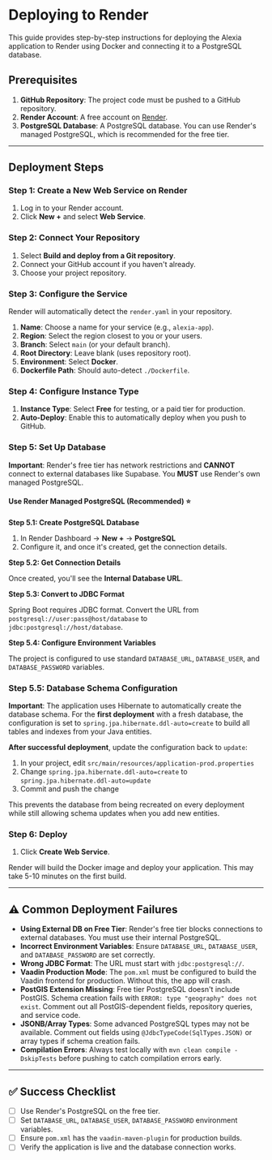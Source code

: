 # Deploying to Render

This guide provides step-by-step instructions for deploying the Alexia application to Render using Docker and connecting it to a PostgreSQL database.

## Prerequisites

1.  **GitHub Repository**: The project code must be pushed to a GitHub repository.
2.  **Render Account**: A free account on [Render](https://render.com/).
3.  **PostgreSQL Database**: A PostgreSQL database. You can use Render's managed PostgreSQL, which is recommended for the free tier.

---

## Deployment Steps

### Step 1: Create a New Web Service on Render

1.  Log in to your Render account.
2.  Click **New +** and select **Web Service**.

### Step 2: Connect Your Repository

1.  Select **Build and deploy from a Git repository**.
2.  Connect your GitHub account if you haven't already.
3.  Choose your project repository.

### Step 3: Configure the Service

Render will automatically detect the `render.yaml` in your repository.

1.  **Name**: Choose a name for your service (e.g., `alexia-app`).
2.  **Region**: Select the region closest to you or your users.
3.  **Branch**: Select `main` (or your default branch).
4.  **Root Directory**: Leave blank (uses repository root).
5.  **Environment**: Select **Docker**.
6.  **Dockerfile Path**: Should auto-detect `./Dockerfile`.

### Step 4: Configure Instance Type

1.  **Instance Type**: Select **Free** for testing, or a paid tier for production.
2.  **Auto-Deploy**: Enable this to automatically deploy when you push to GitHub.

### Step 5: Set Up Database

**Important**: Render's free tier has network restrictions and **CANNOT** connect to external databases like Supabase. You **MUST** use Render's own managed PostgreSQL.

#### Use Render Managed PostgreSQL (Recommended) ⭐

**Step 5.1: Create PostgreSQL Database**

1. In Render Dashboard → **New +** → **PostgreSQL**
2. Configure it, and once it's created, get the connection details.

**Step 5.2: Get Connection Details**

Once created, you'll see the **Internal Database URL**.

**Step 5.3: Convert to JDBC Format**

Spring Boot requires JDBC format. Convert the URL from `postgresql://user:pass@host/database` to `jdbc:postgresql://host/database`.

**Step 5.4: Configure Environment Variables**

The project is configured to use standard `DATABASE_URL`, `DATABASE_USER`, and `DATABASE_PASSWORD` variables.

### Step 5.5: Database Schema Configuration

**Important**: The application uses Hibernate to automatically create the database schema. For the **first deployment** with a fresh database, the configuration is set to `spring.jpa.hibernate.ddl-auto=create` to build all tables and indexes from your Java entities.

**After successful deployment**, update the configuration back to `update`:
1. In your project, edit `src/main/resources/application-prod.properties`
2. Change `spring.jpa.hibernate.ddl-auto=create` to `spring.jpa.hibernate.ddl-auto=update`
3. Commit and push the change

This prevents the database from being recreated on every deployment while still allowing schema updates when you add new entities.

### Step 6: Deploy

1.  Click **Create Web Service**.

Render will build the Docker image and deploy your application. This may take 5-10 minutes on the first build.

---

## ⚠️ Common Deployment Failures

- **Using External DB on Free Tier**: Render's free tier blocks connections to external databases. You must use their internal PostgreSQL.
- **Incorrect Environment Variables**: Ensure `DATABASE_URL`, `DATABASE_USER`, and `DATABASE_PASSWORD` are set correctly.
- **Wrong JDBC Format**: The URL must start with `jdbc:postgresql://`.
- **Vaadin Production Mode**: The `pom.xml` must be configured to build the Vaadin frontend for production. Without this, the app will crash.
- **PostGIS Extension Missing**: Free tier PostgreSQL doesn't include PostGIS. Schema creation fails with `ERROR: type "geography" does not exist`. Comment out all PostGIS-dependent fields, repository queries, and service code.
- **JSONB/Array Types**: Some advanced PostgreSQL types may not be available. Comment out fields using `@JdbcTypeCode(SqlTypes.JSON)` or array types if schema creation fails.
- **Compilation Errors**: Always test locally with `mvn clean compile -DskipTests` before pushing to catch compilation errors early.

---

## ✅ Success Checklist

- [ ] Use Render's PostgreSQL on the free tier.
- [ ] Set `DATABASE_URL`, `DATABASE_USER`, `DATABASE_PASSWORD` environment variables.
- [ ] Ensure `pom.xml` has the `vaadin-maven-plugin` for production builds.
- [ ] Verify the application is live and the database connection works.
